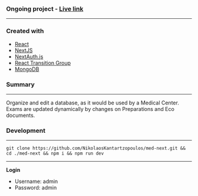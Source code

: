 ### Ongoing project - [Live link](https://med-next.vercel.app/admin/manage-assets)

---

### Created with

- [React](https://reactjs.org/)
- [NextJS](https://nextjs.org/)
- [NextAuth.js](https://next-auth.js.org/)
- [React Transition Group](http://reactcommunity.org/react-transition-group/)
- [MongoDB](https://www.mongodb.com/)

### Summary

---

Organize and edit a database, as it would be used by a Medical Center.
Exams are updated dynamically by changes on Preparations and Eco documents.

### Development

---

```
git clone https://github.com/NikolaosKantartzopoulos/med-next.git && cd ./med-next && npm i && npm run dev
```

---

**Login**

- Username: admin
- Password: admin
